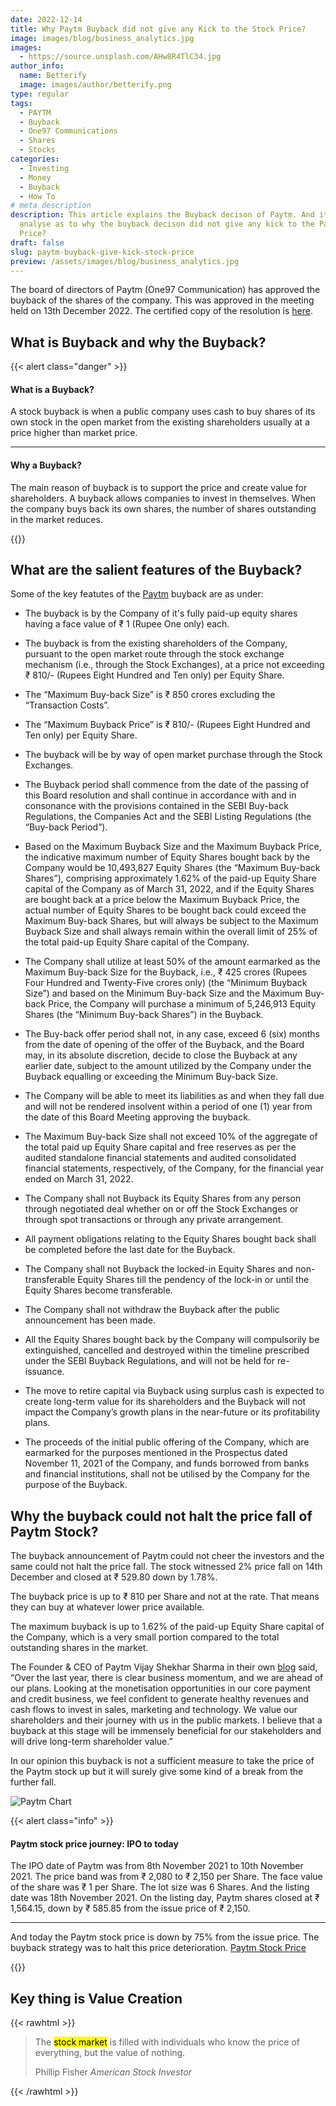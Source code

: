 ```yaml
---
date: 2022-12-14
title: Why Paytm Buyback did not give any Kick to the Stock Price?
image: images/blog/business_analytics.jpg
images:
  - https://source.unsplash.com/AHw8R4TlC34.jpg
author_info:
  name: Betterify
  image: images/author/betterify.png
type: regular
tags:
  - PAYTM
  - Buyback
  - One97 Communications
  - Shares
  - Stocks
categories:
  - Investing
  - Money
  - Buyback
  - How To
# meta description
description: This article explains the Buyback decison of Paytm. And it also tries to
  analyse as to why the buyback decison did not give any kick to the Paytm Stock
  Price?
draft: false
slug: paytm-buyback-give-kick-stock-price
preview: /assets/images/blog/business_analytics.jpg
---
```


The board of directors of Paytm (One97 Communication) has approved the buyback of the shares of the company. This was approved in the meeting held on 13th December 2022. The certified copy of the resolution is [here](https://www.bseindia.com/xml-data/corpfiling/AttachLive/711ad7c5-5087-4e64-b0c3-3047e45dd98d.pdf).

## What is Buyback and why the Buyback?

{{< alert class="danger" >}}
<h4 class="alert-heading">What is a Buyback?</h4>
  <p>A stock buyback is when a public company uses cash to buy shares of its own stock in the open market from the existing shareholders usually at a price higher than market price.</p>
  <hr>
<h4 class="alert-heading">Why a Buyback?</h4>
  <p class="mb-0">The main reason of buyback is to support the price and create value for shareholders. A buyback allows companies to invest in themselves. When the company buys back its own shares, the number of shares outstanding in the market reduces.</p>
{{</ alert >}}

## What are the salient features of the Buyback?

Some of the key featutes of the [Paytm](https://www.paytm.com) buyback are as under:

* The buyback is by the Company of it's fully paid-up equity shares having a face value of ₹ 1 (Rupee One only) each.

*  The buyback is from the existing shareholders of the Company, pursuant to the open market route through the stock exchange mechanism (i.e., through the Stock Exchanges), at a price not exceeding ₹ 810/- (Rupees Eight Hundred and Ten only) per Equity Share.

* The “Maximum Buy-back Size” is ₹ 850 crores excluding the “Transaction Costs”.

* The “Maximum Buyback Price” is ₹ 810/- (Rupees Eight Hundred and Ten only) per Equity Share.

* The buyback will be by way of open market purchase through the Stock Exchanges.

* The Buyback period shall commence from the date of the passing of this
Board resolution and shall continue in accordance with and in consonance with the provisions contained in the SEBI Buy-back Regulations, the Companies Act and the SEBI Listing Regulations (the “Buy-back Period”).

* Based on the Maximum Buyback Size and the Maximum Buyback Price, the indicative maximum number of Equity Shares bought back by the Company would be 10,493,827 Equity Shares (the “Maximum Buy-back Shares”), comprising approximately 1.62% of the paid-up Equity Share capital of the Company as of March 31, 2022, and if the Equity Shares are bought back at
a price below the Maximum Buyback Price, the actual number of Equity Shares to be bought back could exceed the Maximum Buy-back Shares, but will always be subject to the Maximum Buyback Size and shall always remain within the overall limit of 25% of the total paid-up Equity Share capital of the Company.

* The Company shall utilize at least 50% of the amount earmarked as the Maximum Buy-back Size for the Buyback, i.e., ₹ 425 crores (Rupees Four Hundred and Twenty-Five crores only) (the “Minimum Buyback Size”) and based on the Minimum Buy-back Size and the Maximum Buy-back Price, the Company will purchase a minimum of 5,246,913 Equity Shares (the “Minimum Buy-back Shares”) in the Buyback.

* The Buy-back offer period shall not, in any case, exceed 6 (six) months from the date of opening of the offer of the Buyback, and the Board may, in its absolute discretion, decide to close the Buyback at any earlier
date, subject to the amount utilized by the Company under the Buyback equalling or exceeding the Minimum Buy-back Size.

* The Company will be able to meet its liabilities as and when they fall due and will not be rendered insolvent within a period of one (1) year from the date of this Board Meeting approving the buyback.

* The Maximum Buy-back Size shall not exceed 10% of the aggregate of the total paid up Equity Share capital and free reserves as per the audited standalone financial statements and audited consolidated financial statements, respectively, of the Company, for the financial year ended on
March 31, 2022.

* The Company shall not Buyback its Equity Shares from any person through negotiated deal whether on or off the Stock Exchanges or through spot transactions or through any private arrangement.

* All payment obligations relating to the Equity Shares bought back shall be completed before the last date for the Buyback.

* The Company shall not Buyback the locked-in Equity Shares and non-transferable Equity Shares till the pendency of the lock-in or until the Equity Shares become transferable.

* The Company shall not withdraw the Buyback after the public announcement has been made.

* All the Equity Shares bought back by the Company will compulsorily be extinguished, cancelled and destroyed within the timeline prescribed under the SEBI Buyback Regulations, and will not be held for re-issuance.

* The move to retire capital via Buyback using surplus cash is expected to create long-term value for its shareholders and the Buyback will not impact the Company’s growth plans in the near-future or its profitability plans.

* The proceeds of the initial public offering of the Company, which are earmarked for the purposes mentioned in the Prospectus dated November 11, 2021 of the Company, and funds borrowed from banks and financial institutions, shall not be utilised by the Company for the purpose of the Buyback.

## Why the buyback could not halt the price fall of Paytm Stock?

The buyback announcement of Paytm could not cheer the investors and the same could not halt the price fall. The stock witnessed 2% price fall on 14th December and closed at ₹ 529.80 down by 1.78%.

The buyback price is up to ₹ 810 per Share and not at the rate. That means they can buy at whatever lower price available.

The maximum buyback is up to 1.62% of the paid-up Equity Share capital of the Company, which is a very small portion compared to the total outstanding shares in the market.

<p class="blue">The Founder & CEO of Paytm Vijay Shekhar Sharma in their own <a href="https://paytm.com/blog/investor-relations/our-board-unanimously-approves-buyback-of-equity-shares-from-open-market/" target="_blank">blog</a> said, “Over the last year, there is clear business momentum, and we are ahead of our plans. Looking at the monetisation opportunities in our core payment and credit business, we feel confident to generate healthy revenues and cash flows to invest in sales, marketing and technology. We value our shareholders and their journey with us in the public markets. I believe that a buyback at this stage will be immensely beneficial for our stakeholders and will drive long-term shareholder value.”</p>

<p class="yellow">In our opinion this buyback is not a sufficient measure to take the price of the Paytm stock up but it will surely give some kind of a break from the further fall.</p>

![Paytm Chart](https://docs.google.com/drawings/d/1xCPuiw7rkkgiA3oiQwoXKdnKdeuEFdrbltBSngc6GcQ/export/png)

{{< alert class="info" >}}
<h4 class="alert-heading">Paytm stock price journey: IPO to today</h4>
  <p>The IPO date of Paytm was from 8th November 2021 to 10th November 2021. The price band was from ₹ 2,080 to ₹ 2,150 per Share. The face value of the share was ₹ 1 per Share. The lot size was 6 Shares. And the listing date was 18th November 2021. On the listing day, Paytm shares closed at ₹ 1,564.15, down by ₹ 585.85 from the issue price of ₹ 2,150.</p>
  <hr>
  <p class="mb-0 font-weight-bold">And today the Paytm stock price is down by 75% from the issue price. The buyback strategy was to halt this price deterioration. <a href="https://www.google.com/finance/quote/PAYTM:NSE?hl=en" target="_blank" class="alert-link">Paytm Stock Price</a></p>
{{</ alert >}}

## Key thing is Value Creation

{{< rawhtml >}}
<blockquote class="blockquote mb-0">
  <p>The <mark>stock market</mark> is filled with individuals who know the price of everything, but the value of nothing.</p>
  <footer class="blockquote-footer">Phillip Fisher <cite title="Source Title">American Stock Investor</cite></footer>
</blockquote>  
{{< /rawhtml >}}